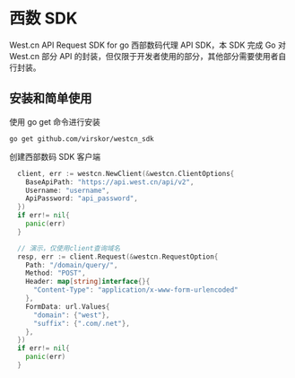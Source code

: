 # 西数 SDK

West.cn API Request SDK for go
西部数码代理 API SDK，本 SDK 完成 Go 对 West.cn 部分 API 的封装，但仅限于开发者使用的部分，其他部分需要使用者自行封装。

## 安装和简单使用

使用 go get 命令进行安装

```
go get github.com/virskor/westcn_sdk
```

创建西部数码 SDK 客户端

```go
  client, err := westcn.NewClient(&westcn.ClientOptions{
    BaseApiPath: "https://api.west.cn/api/v2",
    Username: "username",
    ApiPassword: "api_password",
  })
  if err!= nil{
    panic(err)
  }

  // 演示，仅使用client查询域名
  resp, err := client.Request(&westcn.RequestOption{
    Path: "/domain/query/",
    Method: "POST",
    Header: map[string]interface{}{
      "Content-Type": "application/x-www-form-urlencoded"
    },
    FormData: url.Values{
      "domain": {"west"},
      "suffix": {".com/.net"},
    },
  })
  if err!= nil{
    panic(err)
  }
```
